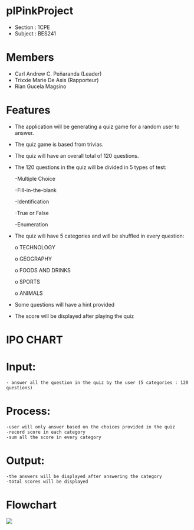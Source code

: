 # plPinkProject
  - Section : 1CPE
  - Subject : BES241
# Members
  - Carl Andrew C. Peñaranda (Leader)
  - Trixxie Marie De Asis (Rapporteur)
  - Rian Gucela Magsino

# Features
  - The application will be generating a quiz game for a random user to answer.
  - The quiz game is based from trivias.
  - The quiz will have an overall total of 120 questions.
  -	The 120 questions in the quiz will be divided in 5 types of test:
  
      -Multiple Choice
      
      -Fill-in-the-blank
      
      -Identification
      
      -True or False
      
      -Enumeration
      
  - The quiz will have 5 categories and will be shuffled in every question:
  
      o	TECHNOLOGY
      
      o	GEOGRAPHY
      
      o	FOODS AND DRINKS
      
      o	SPORTS
      
      o	ANIMALS
      
  - Some questions will have a hint provided
  - The score will be displayed after playing the quiz
  
# IPO CHART
  # Input:
    - answer all the question in the quiz by the user (5 categories : 120 questions)
  # Process:
    -user will only answer based on the choices provided in the quiz
    -record score in each category
    -sum all the score in every category
  # Output:
    -the answers will be displayed after answering the category
    -total scores will be displayed
# Flowchart
![](images/filename%20flowchat.png)
